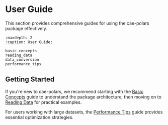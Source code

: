 # User Guide

This section provides comprehensive guides for using the cae-polars package effectively.

```{toctree}
:maxdepth: 2
:caption: User Guide:

basic_concepts
reading_data
data_conversion
performance_tips
```

## Getting Started

If you're new to cae-polars, we recommend starting with the [Basic Concepts](basic_concepts.md) guide to understand the package architecture, then moving on to [Reading Data](reading_data.md) for practical examples.

For users working with large datasets, the [Performance Tips](performance_tips.md) guide provides essential optimization strategies.
